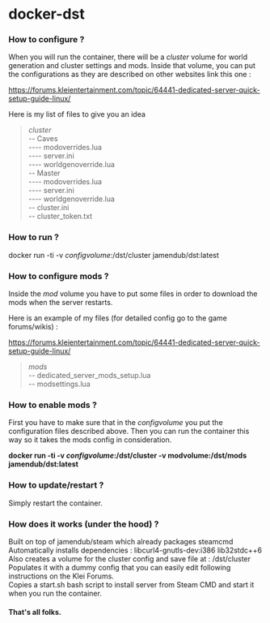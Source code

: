 # docker-dst

### How to configure ?

When you will run the container, there will be a *cluster* volume for world generation and cluster settings and mods.
Inside that volume, you can put the configurations as they are described on other websites link this one :

https://forums.kleientertainment.com/topic/64441-dedicated-server-quick-setup-guide-linux/

Here is my list of files to give you an idea

>*cluster*<br/>
-- Caves<br/>
---- modoverrides.lua<br/>
---- server.ini<br/>
---- worldgenoverride.lua<br/>
-- Master<br/>
---- modoverrides.lua<br/>
---- server.ini<br/>
---- worldgenoverride.lua<br/>
-- cluster.ini<br/>
-- cluster_token.txt

### How to run ?

docker run -ti -v *configvolume*:/dst/cluster jamendub/dst:latest

### How to configure mods ?

Inside the *mod* volume you have to put some files in order to download the mods when the server restarts.

Here is an example of my files (for detailed config go to the game forums/wikis) :

https://forums.kleientertainment.com/topic/64441-dedicated-server-quick-setup-guide-linux/

>*mods*<br/>
-- dedicated_server_mods_setup.lua<br/>
-- modsettings.lua

### How to enable mods ?

First you have to make sure that in the *configvolume* you put the configuration files described above.
Then you can run the container this way so it takes the mods config in consideration.

**docker run -ti
-v *configvolume*:/dst/cluster
-v modvolume:/dst/mods
jamendub/dst:latest**

### How to update/restart ?

Simply restart the container.

### How does it works (under the hood) ?

Built on top of jamendub/steam which already packages steamcmd<br/>
Automatically installs dependencies : libcurl4-gnutls-dev:i386 lib32stdc++6<br/>
Also creates a volume for the cluster config and save file at : /dst/cluster<br/>
Populates it with a dummy config that you can easily edit following instructions on the Klei Forums.<br/>
Copies a start.sh bash script to install server from Steam CMD and start it when you run the container.<br/>


#### That's all folks.
